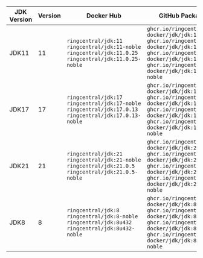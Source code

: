 | JDK Version | Version | Docker Hub | GitHub Package |
|-------------|---------|------------|----------------|
| JDK11 | 11 | `ringcentral/jdk:11` `ringcentral/jdk:11-noble` `ringcentral/jdk:11.0.25` `ringcentral/jdk:11.0.25-noble` | `ghcr.io/ringcentral-docker/jdk/jdk:11` `ghcr.io/ringcentral-docker/jdk/jdk:11-noble` `ghcr.io/ringcentral-docker/jdk/jdk:11.0.25` `ghcr.io/ringcentral-docker/jdk/jdk:11.0.25-noble` |
| JDK17 | 17 | `ringcentral/jdk:17` `ringcentral/jdk:17-noble` `ringcentral/jdk:17.0.13` `ringcentral/jdk:17.0.13-noble` | `ghcr.io/ringcentral-docker/jdk/jdk:17` `ghcr.io/ringcentral-docker/jdk/jdk:17-noble` `ghcr.io/ringcentral-docker/jdk/jdk:17.0.13` `ghcr.io/ringcentral-docker/jdk/jdk:17.0.13-noble` |
| JDK21 | 21 | `ringcentral/jdk:21` `ringcentral/jdk:21-noble` `ringcentral/jdk:21.0.5` `ringcentral/jdk:21.0.5-noble` | `ghcr.io/ringcentral-docker/jdk/jdk:21` `ghcr.io/ringcentral-docker/jdk/jdk:21-noble` `ghcr.io/ringcentral-docker/jdk/jdk:21.0.5` `ghcr.io/ringcentral-docker/jdk/jdk:21.0.5-noble` |
| JDK8 | 8 | `ringcentral/jdk:8` `ringcentral/jdk:8-noble` `ringcentral/jdk:8u432` `ringcentral/jdk:8u432-noble` | `ghcr.io/ringcentral-docker/jdk/jdk:8` `ghcr.io/ringcentral-docker/jdk/jdk:8-noble` `ghcr.io/ringcentral-docker/jdk/jdk:8u432` `ghcr.io/ringcentral-docker/jdk/jdk:8u432-noble` |
